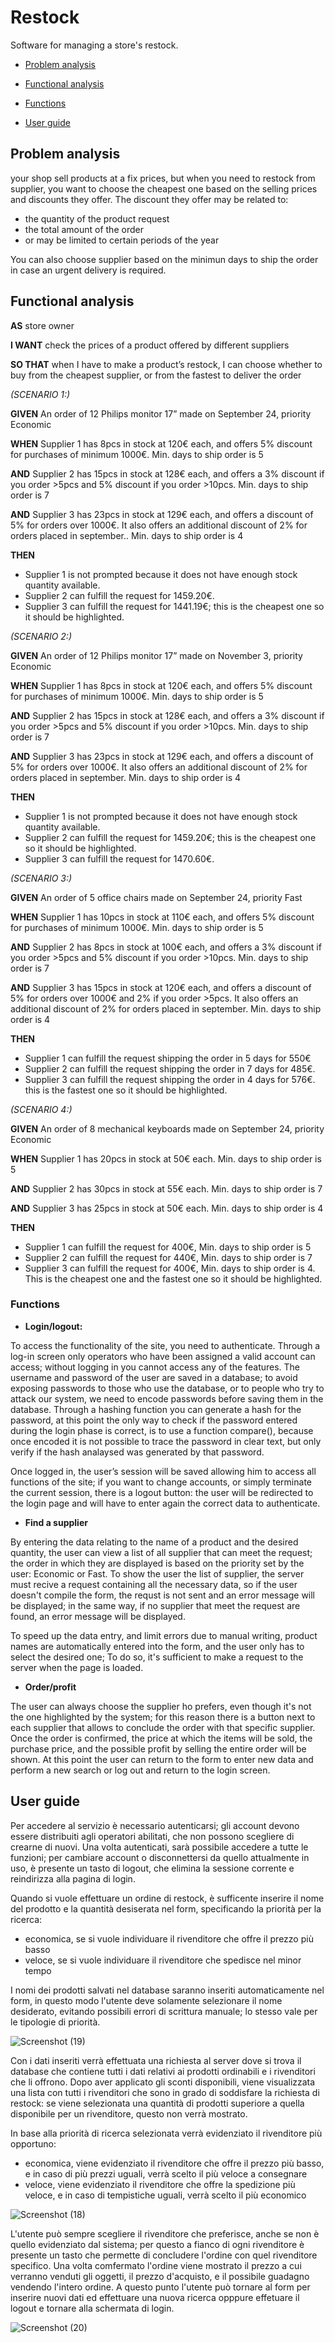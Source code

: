 # Restock

Software for managing a store's restock.

- [Problem analysis](/README.md#problem-analysis)

- [Functional analysis](/README.md#functional-analysis)

- [Functions](/README.md#functions)

- [User guide](/README.md#user-guide)


## Problem analysis

your shop sell products at a fix prices, but when you need to restock from supplier, you want to choose the cheapest one based on the selling prices and discounts they offer.
The discount they offer may be related to:
- the quantity of the product request
- the total amount of the order
- or may be limited to certain periods of the year

You can also choose supplier based on the minimun days to ship the order in case an urgent delivery is required.

## Functional analysis
<b>AS</b> store owner

<b>I WANT</b> check the prices of a product offered by different suppliers

<b>SO THAT</b> when I have to make a product’s restock, I can choose whether to buy from the cheapest supplier, or from the fastest to deliver the order

<i>(SCENARIO 1:)</i>

<b>GIVEN</b> An order of 12 Philips monitor 17” made on September 24, priority Economic

<b>WHEN</b> Supplier 1 has 8pcs in stock at 120€ each, and offers 5% discount for purchases of minimum 1000€. Min. days to ship order is 5

<b>AND</b> Supplier 2 has 15pcs in stock at 128€ each, and offers a 3% discount if you order >5pcs and 5% discount if you order >10pcs. Min. days to ship order is 7
  
<b>AND</b> Supplier 3 has 23pcs in stock at 129€ each, and offers a discount of 5% for orders over 1000€. It also offers an additional discount of 2% for orders placed in september.. Min. days to ship order is 4

<b>THEN</b> 
- Supplier 1 is not prompted because it does not have enough stock quantity available.
- Supplier 2 can fulfill the request for 1459.20€.
- Supplier 3 can fulfill the request for 1441.19€; this is the cheapest one so it should be highlighted.


<i>(SCENARIO 2:)</i>

<b>GIVEN</b> An order of 12 Philips monitor 17” made on November 3, priority Economic

<b>WHEN</b> Supplier 1 has 8pcs in stock at 120€ each, and offers 5% discount for purchases of minimum 1000€. Min. days to ship order is 5

<b>AND</b> Supplier 2 has 15pcs in stock at 128€ each, and offers a 3% discount if you order >5pcs and 5% discount if you order >10pcs. Min. days to ship order is 7
  
<b>AND</b> Supplier 3 has 23pcs in stock at 129€ each, and offers a discount of 5% for orders over 1000€. It also offers an additional discount of 2% for orders placed in september. Min. days to ship order is 4

<b>THEN</b> 
- Supplier 1 is not prompted because it does not have enough stock quantity available.
- Supplier 2 can fulfill the request for 1459.20€; this is the cheapest one so it should be highlighted.
- Supplier 3 can fulfill the request for 1470.60€.

<i>(SCENARIO 3:)</i>

<b>GIVEN</b> An order of 5 office chairs made on September 24, priority Fast

<b>WHEN</b> Supplier 1 has 10pcs in stock at 110€ each, and offers 5% discount for purchases of minimum 1000€. Min. days to ship order is 5

<b>AND</b> Supplier 2 has 8pcs in stock at 100€ each, and offers a 3% discount if you order >5pcs and 5% discount if you order >10pcs. Min. days to ship order is 7

<b>AND</b> Supplier 3 has 15pcs in stock at 120€ each, and offers a discount of 5% for orders over 1000€ and 2% if you order >5pcs. It also offers an additional discount of 2% for orders placed in september. Min. days to ship order is 4

<b>THEN</b>
- Supplier 1 can fulfill the request shipping the order in 5 days for 550€
- Supplier 2 can fulfill the request shipping the order in 7 days for 485€.
- Supplier 3 can fulfill the request shipping the order in 4 days for 576€. this is the fastest one so it should be highlighted.

<i>(SCENARIO 4:)</i>

<b>GIVEN</b>  An order of 8 mechanical keyboards made on September 24, priority Economic

<b>WHEN</b> Supplier 1 has 20pcs in stock at 50€ each. Min. days to ship order is 5

<b>AND</b> Supplier 2 has 30pcs in stock at 55€ each. Min. days to ship order is 7

<b>AND</b> Supplier 3 has 25pcs in stock at 50€ each. Min. days to ship order is 4

<b>THEN</b>
- Supplier 1 can fulfill the request for 400€, Min. days to ship order is 5
- Supplier 2 can fulfill the request for 440€, Min. days to ship order is 7
- Supplier 3 can fulfill the request for 400€, Min. days to ship order is 4. This is the cheapest one and the fastest one so it should be highlighted.

### Functions

- <b>Login/logout:</b>

To access the functionality of the site, you need to authenticate. Through a log-in screen only operators who have been assigned a valid account can access; without logging in you cannot access any of the features. The username and password of the user are saved in a database; to avoid exposing passwords to those who use the database, or to people who try to attack our system, we need to encode passwords before saving them in the database. Through a hashing function you can generate a hash for the password, at this point the only way to check if the password entered during the login phase is correct, is to use a function compare(), because once encoded it is not possible to trace the password in clear text, but only verify if the hash analaysed was generated by that password.

Once logged in, the user’s session will be saved allowing him to access all functions of the site; if you want to change accounts, or simply terminate the current session, there is a logout button: the user will be redirected to the login page and will have to enter again the correct data to authenticate.

- <b>Find a supplier</b>

By entering the data relating to the name of a product and the desired quantity, the user can view a list of all supplier that can meet the request; the order in which they are displayed is based on the priority set by the user: Economic or Fast. To show the user the list of supplier, the server must recive a request containing all the necessary data, so if the user doesn't compile the form, the requst is not sent and an error message will be displayed; in the same way, if no supplier that meet the request are found, an error message will be displayed.

To speed up the data entry, and limit errors due to manual writing, product names are automatically entered into the form, and the user only has to select the desired one; To do so, it's sufficient to make a request to the server when the page is loaded.

- <b>Order/profit</b>

The user can always choose the supplier ho prefers, even though it's not the one highlighted by the system; for this reason there is a button next to each supplier that allows to conclude the order with that specific supplier. Once the order is confirmed, the price at which the items will be sold, the purchase price, and the possible profit by selling the entire order will be shown. At this point the user can return to the form to enter new data and perform a new search or log out and return to the login screen.

## User guide

Per accedere al servizio è necessario autenticarsi; gli account devono essere distribuiti agli operatori abilitati, che non possono scegliere di crearne di nuovi. Una volta autenticati, sarà possibile accedere a tutte le funzioni; per cambiare account o disconnettersi da quello attualmente in uso, è presente un tasto di logout, che elimina la sessione corrente e reindirizza alla pagina di login.

Quando si vuole effettuare un ordine di restock, è sufficente inserire il nome del prodotto e la quantità desiserata nel form, specificando la priorità per la ricerca: 
- economica, se si vuole individuare il rivenditore che offre il prezzo più basso
- veloce, se si vuole individuare il rivenditore che spedisce nel minor tempo

I nomi dei prodotti salvati nel database saranno inseriti automaticamente nel form, in questo modo l'utente deve solamente selezionare il nome desiderato, evitando possibili errori di scrittura manuale; lo stesso vale per le tipologie di priorità.

![Screenshot (19)](https://user-images.githubusercontent.com/90613113/135849690-62eee038-2f4d-4813-b21d-d921360ab98c.png)

Con i dati inseriti verrà effettuata una richiesta al server dove si trova il database che contiene tutti i dati relativi ai prodotti ordinabili e i rivenditori che li offrono.
Dopo aver applicato gli sconti disponibili, viene visualizzata una lista con tutti i rivenditori che sono in grado di soddisfare la richiesta di restock: se viene selezionata una quantità di prodotti superiore a quella disponibile per un rivenditore, questo non verrà mostrato.

In base alla priorità di ricerca selezionata verrà evidenziato il rivenditore più opportuno: 
- economica, viene evidenziato il rivenditore che offre il prezzo più basso, e in caso di più prezzi uguali, verrà scelto il più veloce a consegnare
- veloce, viene evidenziato il rivenditore che offre la spedizione più veloce, e in caso di tempistiche uguali, verrà scelto il più economico

![Screenshot (18)](https://user-images.githubusercontent.com/90613113/135849755-1dc4eb78-b600-4810-b284-e2afd2e66674.png)

L'utente può sempre scegliere il rivenditore che preferisce, anche se non è quello evidenziato dal sistema; per questo a fianco di ogni rivenditore è presente un tasto che permette di concludere l'ordine con quel rivenditore specifico. Una volta comfermato l'ordine viene mostrato il prezzo a cui verranno venduti gli oggetti, il prezzo d'acquisto, e il possibile guadagno vendendo l'intero ordine. A questo punto l'utente può tornare al form per inserire nuovi dati ed effettuare una nuova ricerca opppure effetuare il logout e tornare alla schermata di login.

![Screenshot (20)](https://user-images.githubusercontent.com/90613113/135850530-300ec8cf-8722-4188-a24f-57c6d4e4382a.png)

